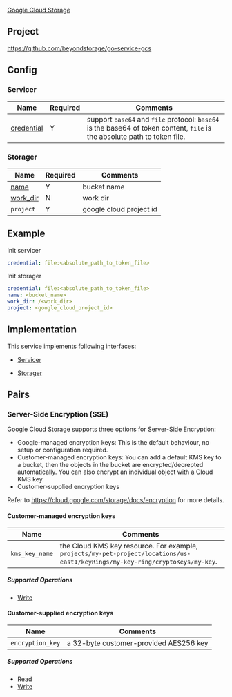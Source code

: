 [Google Cloud Storage](https://cloud.google.com/storage/)

## Project

<https://github.com/beyondstorage/go-service-gcs>

## Config

### Servicer

| Name                                         | Required | Comments                                                                                                                  |
| -------------------------------------------- | -------- | ------------------------------------------------------------------------------------------------------------------------- |
| [credential](go-storage/pairs/credential.md) | Y        | support `base64` and `file` protocol: `base64` is the base64 of token content, `file` is the absolute path to token file. |

### Storager

| Name                                     | Required | Comments                |
| ---------------------------------------- | -------- | ----------------------- |
| [name](go-storage/pairs/name.md)         | Y        | bucket name             |
| [work_dir](go-storage/pairs/work_dir.md) | N        | work dir                |
| `project`                                | Y        | google cloud project id |

## Example

Init servicer

```yaml
credential: file:<absolute_path_to_token_file>
```

Init storager

```yaml
credential: file:<absolute_path_to_token_file>
name: <bucket_name>
work_dir: /<work_dir>
project: <google_cloud_project_id>
```

## Implementation

This service implements following interfaces:

- [Servicer](../operations/servicer/index.md)

- [Storager](../operations/storager/index.md)

## Pairs

### Server-Side Encryption (SSE)

Google Cloud Storage supports three options for Server-Side Encryption:

- Google-managed encryption keys: This is the default behaviour, no setup or configuration required.
- Customer-managed encryption keys: You can add a default KMS key to a bucket, then the objects in the bucket are encrypted/decrepted automatically. You can also encrypt an individual object with a Cloud KMS key.
- Customer-supplied encryption keys

Refer to https://cloud.google.com/storage/docs/encryption for more details.

#### Customer-managed encryption keys

| Name           | Comments                                                                                                                      |
| -------------- | ----------------------------------------------------------------------------------------------------------------------------- |
| `kms_key_name` | the Cloud KMS key resource. For example, `projects/my-pet-project/locations/us-east1/keyRings/my-key-ring/cryptoKeys/my-key`. |

##### Supported Operations

- [Write](../operations/storager/write.md)

#### Customer-supplied encryption keys

| Name             | Comments                               |
| ---------------- | -------------------------------------- |
| `encryption_key` | a 32-byte customer-provided AES256 key |

##### Supported Operations

- [Read](../operations/storager/read.md)
- [Write](../operations/storager/write.md)
